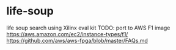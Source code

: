 # life-soup
life soup search using Xilinx eval kit
TODO: port to AWS F1 image
https://aws.amazon.com/ec2/instance-types/f1/
https://github.com/aws/aws-fpga/blob/master/FAQs.md
